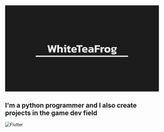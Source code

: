 [![Header](https://github.com/WhiteTeaFrog/WhiteTeaFrog/blob/main/assets/header.png)](http://frog.space.tilda.ws/)

## I'm a python programmer and I also create projects in the game dev field

![Flutter](https://img.shields.io/badge/My_Studio_Site-black)
